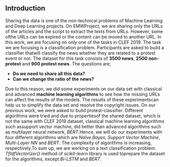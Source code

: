 ## Introduction

Sharing the data is one of the non-technical problems of Machine Learning and Deep Learning projects.
On EMWProject, we are sharing only the URLs of the articles and the script to extract the texts from URLs.
However, some ofthe URLs can be expired or the content can be moved to another URL.
In this work, we are focusing on only one of the tasks in CLEF 2019. The task we are focusing is a classification problem.
Participants are asked to build a classifier thatwill classify the news whether they are related to a protest event or not.
The dataset for this task consists of  **3500 news**, **2500 non-protest** and  **900 protest news**.
The questions are;
* **Do we need to share all this data?**
* **Can we change the ratio of the news?**

Due to this reason, we did some experiments on our data set with classical and advanced **machine learning algorithms** to see how 
the missing URLs can affect the results of the models. The results of these experimentscan help us to simplify the data set and resolve 
the copyright issues. On our previous work, we were asked to build protest-classifier. Different algorithms were tried and due to propertiesof 
the shared dataset, which is not the same with CLEF 2019 dataset, classical machine learning algorithms such assupport vector machine, 
did better than advanced algorithms such as multilayer neural network, *BERT*.Hence, we will do our experiments with four different algorithms 
which are *Naïve Bayes*, *Support Vector Machine*, *Multi-Layer NN* and *BERT*. The complexity of algorithms is increasing, respectively.To sum up, 
we are working on a text classification problem. *TfIdfVectorizer()* method of *scikit-learn* library is used toprepare the dataset for the algorithms, except *Bi-LSTM* and *BERT*.
